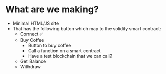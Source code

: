 # What are we making?

- Minimal HTML/JS site
- That has the following button which map to the solidity smart contract:
  - Connect ✅
  - Buy Coffee
    - Button to buy coffee
    - Call a function on a smart contract
    - Have a test blockchain that we can call?
  - Get Balance
  - Withdraw
